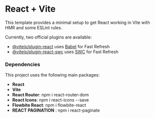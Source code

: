 # React + Vite

This template provides a minimal setup to get React working in Vite with HMR and some ESLint rules.

Currently, two official plugins are available:

- [@vitejs/plugin-react](https://github.com/vitejs/vite-plugin-react/blob/main/packages/plugin-react/README.md) uses [Babel](https://babeljs.io/) for Fast Refresh
- [@vitejs/plugin-react-swc](https://github.com/vitejs/vite-plugin-react-swc) uses [SWC](https://swc.rs/) for Fast Refresh



### Dependencies

This project uses the following main packages:

- **React**
- **Vite**
- **React Router**: npm i react-router-dom
- **React Icons**: npm i react-icons --save
- **Flowbite React**: npm i flowbite-react
- **REACT PAGINATION** : npm i react-paginate
